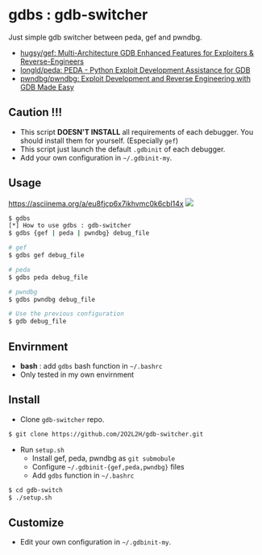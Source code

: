 # gdbs : gdb-switcher

Just simple gdb switcher between peda, gef and pwndbg.

- [hugsy/gef: Multi-Architecture GDB Enhanced Features for Exploiters & Reverse-Engineers](https://github.com/hugsy/gef)
- [longld/peda: PEDA - Python Exploit Development Assistance for GDB](https://github.com/longld/peda)
- [pwndbg/pwndbg: Exploit Development and Reverse Engineering with GDB Made Easy](https://github.com/pwndbg/pwndbg)

## Caution !!!

- This script **DOESN'T INSTALL** all requirements of each debugger. You should install them for yourself. (Especially `gef`)
- This script just launch the default `.gdbinit` of each debugger.
- Add your own configuration in `~/.gdbinit-my`.

## Usage

https://asciinema.org/a/eu8fjcp6x7ikhvmc0k6cbl14x
<a href="https://asciinema.org/a/eu8fjcp6x7ikhvmc0k6cbl14x" target="_blank"><img src="https://asciinema.org/a/eu8fjcp6x7ikhvmc0k6cbl14x.png" /></a>

```bash
$ gdbs
[*] How to use gdbs : gdb-switcher
$ gdbs {gef | peda | pwndbg} debug_file

# gef
$ gdbs gef debug_file

# peda
$ gdbs peda debug_file

# pwndbg
$ gdbs pwndbg debug_file

# Use the previous configuration
$ gdb debug_file
```

## Envirnment 

- **bash** : add `gdbs` bash function in `~/.bashrc` 
- Only tested in my own envirnment

## Install

- Clone `gdb-switcher` repo.
```bash
$ git clone https://github.com/2O2L2H/gdb-switcher.git
```

- Run `setup.sh` 
    - Install gef, peda, pwndbg as `git submobule`
    - Configure `~/.gdbinit-{gef,peda,pwndbg}` files
    - Add `gdbs` function in  `~/.bashrc`

```bash
$ cd gdb-switch
$ ./setup.sh 
```

## Customize

- Edit your own configuration in `~/.gdbinit-my`.




